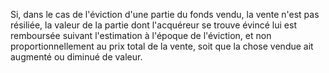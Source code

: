   
 Si, dans le cas de l'éviction d'une partie du fonds vendu, la vente n'est pas résiliée, la valeur de la partie dont l'acquéreur se trouve évincé lui est remboursée suivant l'estimation à l'époque de l'éviction, et non proportionnellement au prix total de la vente, soit que la chose vendue ait augmenté ou diminué de valeur.  

  
